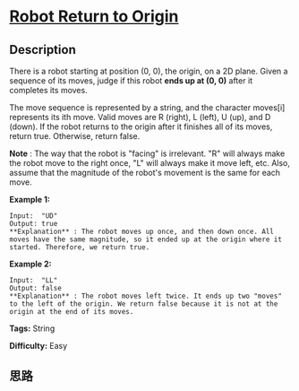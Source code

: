 # [Robot Return to Origin][title]

## Description

There is a robot starting at position (0, 0), the origin, on a 2D plane. Given
a sequence of its moves, judge if this robot **ends up at (0, 0)** after it
completes its moves.

The move sequence is represented by a string, and the character moves[i]
represents its ith move. Valid moves are R (right), L (left), U (up), and D
(down). If the robot returns to the origin after it finishes all of its moves,
return true. Otherwise, return false.

**Note** : The way that the robot is "facing" is irrelevant. "R" will always
make the robot move to the right once, "L" will always make it move left, etc.
Also, assume that the magnitude of the robot's movement is the same for each
move.

**Example 1:**
            Input:  "UD"    Output: true     **Explanation** : The robot moves up once, and then down once. All moves have the same magnitude, so it ended up at the origin where it started. Therefore, we return true.    



**Example 2:**
            Input:  "LL"    Output: false    **Explanation** : The robot moves left twice. It ends up two "moves" to the left of the origin. We return false because it is not at the origin at the end of its moves.    


**Tags:** String

**Difficulty:** Easy

## 思路

[title]: https://leetcode.com/problems/robot-return-to-origin
